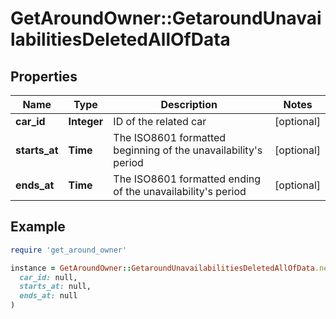 # GetAroundOwner::GetaroundUnavailabilitiesDeletedAllOfData

## Properties

| Name | Type | Description | Notes |
| ---- | ---- | ----------- | ----- |
| **car_id** | **Integer** | ID of the related car | [optional] |
| **starts_at** | **Time** | The ISO8601 formatted beginning of the unavailability&#39;s period | [optional] |
| **ends_at** | **Time** | The ISO8601 formatted ending of the unavailability&#39;s period | [optional] |

## Example

```ruby
require 'get_around_owner'

instance = GetAroundOwner::GetaroundUnavailabilitiesDeletedAllOfData.new(
  car_id: null,
  starts_at: null,
  ends_at: null
)
```

